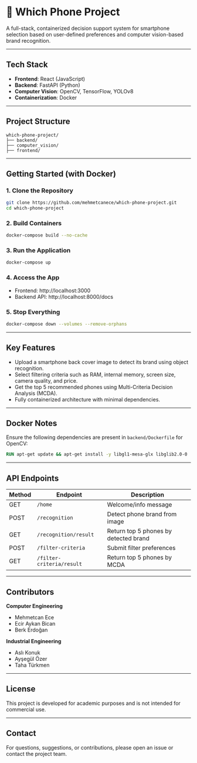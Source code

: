 # 📱 Which Phone Project

A full-stack, containerized decision support system for smartphone selection based on user-defined preferences and computer vision-based brand recognition.

---

## Tech Stack

- **Frontend**: React (JavaScript)
- **Backend**: FastAPI (Python)
- **Computer Vision**: OpenCV, TensorFlow, YOLOv8
- **Containerization**: Docker

---

## Project Structure

```
which-phone-project/
├── backend/
├── computer_vision/
├── frontend/
```

---

## Getting Started (with Docker)

### 1. Clone the Repository

```bash
git clone https://github.com/mehmetcanece/which-phone-project.git
cd which-phone-project
```

### 2. Build Containers

```bash
docker-compose build --no-cache
```

### 3. Run the Application

```bash
docker-compose up
```

### 4. Access the App

- Frontend: http://localhost:3000  
- Backend API: http://localhost:8000/docs

### 5. Stop Everything

```bash
docker-compose down --volumes --remove-orphans
```

---

## Key Features

- Upload a smartphone back cover image to detect its brand using object recognition.
- Select filtering criteria such as RAM, internal memory, screen size, camera quality, and price.
- Get the top 5 recommended phones using Multi-Criteria Decision Analysis (MCDA).
- Fully containerized architecture with minimal dependencies.

---

## Docker Notes

Ensure the following dependencies are present in `backend/Dockerfile` for OpenCV:

```dockerfile
RUN apt-get update && apt-get install -y libgl1-mesa-glx libglib2.0-0
```

---

## API Endpoints

| Method | Endpoint                     | Description                            |
|--------|------------------------------|----------------------------------------|
| GET    | `/home`                      | Welcome/info message                   |
| POST   | `/recognition`               | Detect phone brand from image          |
| GET    | `/recognition/result`        | Return top 5 phones by detected brand  |
| POST   | `/filter-criteria`           | Submit filter preferences              |
| GET    | `/filter-criteria/result`    | Return top 5 phones by MCDA            |

---

## Contributors

**Computer Engineering**
- Mehmetcan Ece
- Ecir Aykan Bican  
- Berk Erdoğan  

**Industrial Engineering**
- Aslı Konuk  
- Ayşegül Özer  
- Taha Türkmen

---

## License

This project is developed for academic purposes and is not intended for commercial use.

---

## Contact

For questions, suggestions, or contributions, please open an issue or contact the project team.
